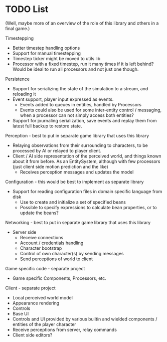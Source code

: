 TODO List
=========

(Well, maybe more of an overview of the role of this library and others in a final game.)


Timestepping
* Better timestep handling options
* Support for manual timestepping
* Timestep ticker might be moved to utils lib
* Processor with a fixed timestep, run it many times if it is left behind?  Would be ideal to run all processors and not just one though.


Persistence
* Support for serializing the state of the simulation to a stream, and reloading it
* Event support, player input expressed as events.
  * Events added to queues in entities, handled by Processors
  * Events could also be used for some inter-entity control / messaging, when a processor can not simply access both entities?
* Support for journaling serialization, save events and replay them from latest full backup to restore state.


Perception - best to put in separate game library that uses this library
* Relaying observations from their surrounding to characters, to be processed by AI or relayed to player client.
* Client / AI side representation of the perceived world, and things known about it from before.  As an EntitySystem, although with few processors (just client side motion prediction and the like)
  * Receives perception messages and updates the model


Configuration - this would be best to implement as separate library
* Support for reading configuration files in domain specific language from disk
  * Use to create and initialize a set of specified beans
  * Possible to specify expressions to calculate bean properties, or to update the beans?


Networking - best to put in separate game library that uses this library
* Server side
  * Receive connections
  * Account / credentials handling
  * Character bootstrap
  * Control of own character(s) by sending messages
  * Send perceptions of world to client


Game specific code - separate project
* Game specific Components, Processors, etc.


Client - separate project
* Local perceived world model
* Appearance rendering
* Controls
* Base UI
* Controls and UI provided by various builtin and wielded components / entities of the player character
* Receive perceptions from server, relay commands
* Client side editors?


